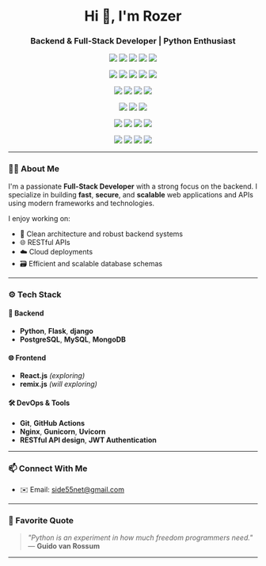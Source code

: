 <h1 align="center">Hi 👋, I'm Rozer </h1>
<h3 align="center">Backend & Full-Stack Developer | Python Enthusiast</h3>

<!-- 🐍 Backend Technologies -->
<p align="center" >
  <img src="https://img.shields.io/badge/Python-3776AB?style=for-the-badge&logo=python&logoColor=white" />
  <img src="https://img.shields.io/badge/FastApi-000000?style=for-the-badge&logo=fastapi&logoColor=white" />
  <img src="https://img.shields.io/badge/JavaScript-333333?style=for-the-badge&logo=javascript&logoColor=F7DF1E" />
  <img src="https://img.shields.io/badge/Node.js-339933?style=for-the-badge&logo=node.js&logoColor=white&labelColor=339933" />
  <img src="https://img.shields.io/badge/Next.js-000000?style=for-the-badge&logo=next.js&logoColor=white" />
</p>



<!-- 🎨 Frontend Technologies -->
<p align="center">
  <img src="https://img.shields.io/badge/HTML5-E34F26?style=for-the-badge&logo=html5&logoColor=white" />
  <img src="https://img.shields.io/badge/CSS3-1572B6?style=for-the-badge&logo=css3&logoColor=white" />
  <img src="https://img.shields.io/badge/TailwindCSS-06B6D4?style=for-the-badge&logo=tailwind-css&logoColor=white" />
  <img src="https://img.shields.io/badge/Jinja-524B4B?style=for-the-badge&logo=jinja&logoColor=white" />
  <img src="https://img.shields.io/badge/React-20232A?style=for-the-badge&logo=react&logoColor=61DAFB" />
</p>

<!-- 🗄️ Databases -->
<p align="center">
  <img src="https://img.shields.io/badge/PostgreSQL-4169E1?style=for-the-badge&logo=postgresql&logoColor=white" />
  <img src="https://img.shields.io/badge/MySQL-00758F?style=for-the-badge&logo=mysql&logoColor=white" />
  <img src="https://img.shields.io/badge/Redis-DC382D?style=for-the-badge&logo=redis&logoColor=white" />
  <img src="https://img.shields.io/badge/MongoDB-47A248?style=for-the-badge&logo=mongodb&logoColor=white" />
</p>

<!-- 💻 Operating Systems -->
<p align="center">
  <img src="https://img.shields.io/badge/Windows-0078D6?style=for-the-badge&logo=windows&logoColor=white" />
  <img src="https://img.shields.io/badge/Ubuntu-E95420?style=for-the-badge&logo=ubuntu&logoColor=white" />
  <img src="https://img.shields.io/badge/Ubuntu_Server-E95420?style=for-the-badge&logo=ubuntu&logoColor=ffffff" />
</p>

<p align="center">
  <img src="https://img.shields.io/badge/VS_Code-0078D7?style=for-the-badge&logo=visual-studio-code&logoColor=white" />
  <img src="https://img.shields.io/badge/VSCodium-3C4048?style=for-the-badge&logo=codium&logoColor=white" />
  <img src="https://img.shields.io/badge/PyCharm-7CB518?style=for-the-badge&logo=pycharm&logoColor=white" />
  <img src="https://img.shields.io/badge/Bash-20232A?style=for-the-badge&logo=gnu-bash&logoColor=white" />
</p>

<p align="center">
  <img src="https://img.shields.io/badge/GitHub-181717?style=for-the-badge&logo=github&logoColor=white" />
  <img src="https://img.shields.io/badge/GitLab-FCA121?style=for-the-badge&logo=gitlab&logoColor=white" />
  <img src="https://img.shields.io/badge/Git-F05032?style=for-the-badge&logo=git&logoColor=white" />
  <img src="https://img.shields.io/badge/Open%20Source-228B22?style=for-the-badge&logo=opensourceinitiative&logoColor=white" />
</p>


<!-- README.md -->

---

### 🧑‍💻 About Me

I'm a passionate **Full-Stack Developer** with a strong focus on the backend. I specialize in building **fast**, **secure**, and **scalable** web applications and APIs using modern frameworks and technologies.

I enjoy working on:
- 🧠 Clean architecture and robust backend systems  
- 🌐 RESTful APIs  
- ☁️ Cloud deployments  
- 🗃️ Efficient and scalable database schemas

---

### ⚙️ Tech Stack

#### 🚀 Backend
- **Python**, **Flask**, **django**
- **PostgreSQL**, **MySQL**, **MongoDB**

#### 🌐 Frontend
- **React.js** *(exploring)*  
- **remix.js** *(will exploring)*

#### 🛠️ DevOps & Tools
- **Git**, **GitHub Actions**
- **Nginx**, **Gunicorn**, **Uvicorn**
- **RESTful API design**, **JWT Authentication**

---

### 📫 Connect With Me

- ✉️ Email: [side55net@gmail.com](mailto:side55net@gmail.com)

---

### 🧩 Favorite Quote

> *"Python is an experiment in how much freedom programmers need."*  
> — **Guido van Rossum**

---

